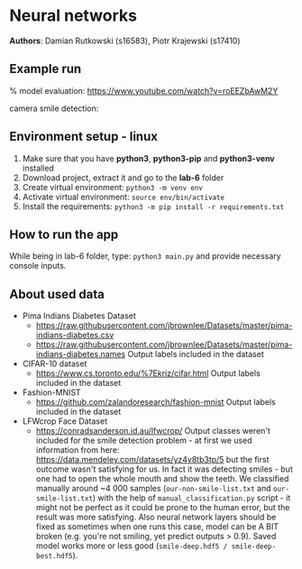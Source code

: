 # Neural networks
  
**Authors**: Damian Rutkowski (s16583), Piotr Krajewski (s17410)

## Example run

% model evaluation:
https://www.youtube.com/watch?v=roEEZbAwM2Y

camera smile detection:

## Environment setup - linux

1. Make sure that you have **python3**, **python3-pip** and **python3-venv** installed
2. Download project, extract it and go to the **lab-6** folder
3. Create virtual environment: `python3 -m venv env`
4. Activate virtual environment: `source env/bin/activate`
5. Install the requirements: `python3 -m pip install -r requirements.txt`

## How to run the app

While being in lab-6 folder, type: `python3 main.py` and provide necessary console inputs.

## About used data

- Pima Indians Diabetes Dataset
    - https://raw.githubusercontent.com/jbrownlee/Datasets/master/pima-indians-diabetes.csv
    - https://raw.githubusercontent.com/jbrownlee/Datasets/master/pima-indians-diabetes.names
    Output labels included in the dataset
- CIFAR-10 dataset
    - https://www.cs.toronto.edu/%7Ekriz/cifar.html
    Output labels included in the dataset
- Fashion-MNIST
    - https://github.com/zalandoresearch/fashion-mnist
    Output labels included in the dataset
- LFWcrop Face Dataset
    - https://conradsanderson.id.au/lfwcrop/
    Output classes weren't included for the smile detection problem - at first we used information from here:
    https://data.mendeley.com/datasets/yz4v8tb3tp/5 but the first outcome wasn't satisfying for us. In fact it was detecting smiles - but one had to open the whole mouth and show the teeth.
    We classified manually around ~4 000 samples (`our-non-smile-list.txt` and `our-smile-list.txt`) with the help of `manual_classification.py` script - it might not be perfect as it could be prone to the human error, but the result was more satisfying. Also neural network layers should be fixed as sometimes when one runs this case, model can be A BIT broken (e.g. you're not smiling, yet predict outputs > 0.9). Saved model works more or less good (`smile-deep.hdf5 / smile-deep-best.hdf5`).
